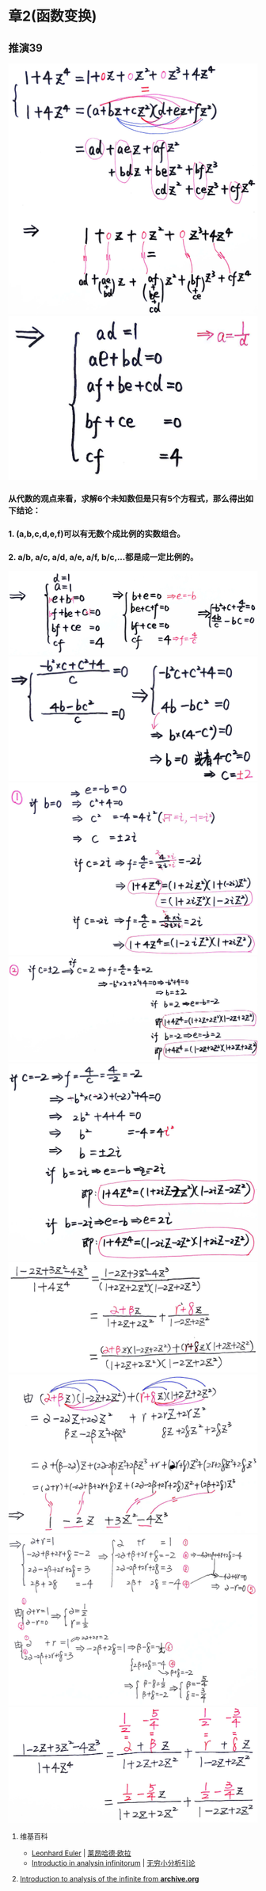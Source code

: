 # 章2(函数变换)

## 推演39

![](/images/无穷和与无穷乘积/欧拉的无穷分析引论中典型的推演实验/章2/推演39/39-1.jpg)
![](/images/无穷和与无穷乘积/欧拉的无穷分析引论中典型的推演实验/章2/推演39/39-2.jpg)

### 从代数的观点来看，求解6个未知数但是只有5个方程式，那么得出如下结论：
### 1. (a,b,c,d,e,f)可以有无数个成比例的实数组合。
### 2. a/b, a/c, a/d, a/e, a/f, b/c,...都是成一定比例的。

![](/images/无穷和与无穷乘积/欧拉的无穷分析引论中典型的推演实验/章2/推演39/39-3.jpg)
![](/images/无穷和与无穷乘积/欧拉的无穷分析引论中典型的推演实验/章2/推演39/39-4.jpg)
![](/images/无穷和与无穷乘积/欧拉的无穷分析引论中典型的推演实验/章2/推演39/39-5.jpg)
![](/images/无穷和与无穷乘积/欧拉的无穷分析引论中典型的推演实验/章2/推演39/39-6.jpg)
![](/images/无穷和与无穷乘积/欧拉的无穷分析引论中典型的推演实验/章2/推演39/39-7.jpg)
![](/images/无穷和与无穷乘积/欧拉的无穷分析引论中典型的推演实验/章2/推演39/39-8.jpg)
![](/images/无穷和与无穷乘积/欧拉的无穷分析引论中典型的推演实验/章2/推演39/39-9.jpg)
![](/images/无穷和与无穷乘积/欧拉的无穷分析引论中典型的推演实验/章2/推演39/39-10.jpg)
![](/images/无穷和与无穷乘积/欧拉的无穷分析引论中典型的推演实验/章2/推演39/39-11.jpg)

1. 维基百科
	- [Leonhard Euler](https://en.wikipedia.org/wiki/Leonhard_Euler) | [莱昂哈德·欧拉](https://zh.wikipedia.org/wiki/%E8%90%8A%E6%98%82%E5%93%88%E5%BE%B7%C2%B7%E6%AD%90%E6%8B%89) 
	- [Introductio in analysin infinitorum](https://en.wikipedia.org/wiki/Introductio_in_analysin_infinitorum) | [无穷小分析引论](https://zh.wikipedia.org/wiki/%E6%97%A0%E7%A9%B7%E5%B0%8F%E5%88%86%E6%9E%90%E5%BC%95%E8%AE%BA) 

2. [Introduction to analysis of the infinite from **archive.org**](https://archive.org/details/introductiontoan0000eule/page/356/mode/2up) 


